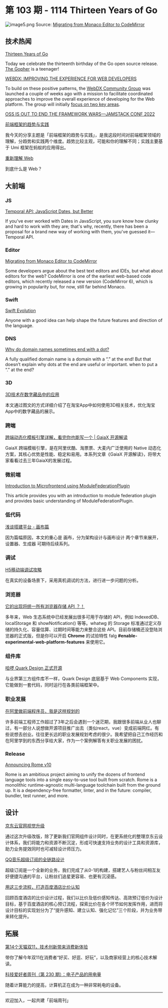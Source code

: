 # 第 103 期 - 1114 Thirteen Years of Go
![image5.png](https://cdn.nlark.com/yuque/0/2022/png/85771/1668347632591-87eb1b36-4397-47ac-a77f-a5ccc6f86db4.png#averageHue=%23f9f3ee&clientId=ue522285e-af23-4&crop=0&crop=0&crop=1&crop=1&from=ui&height=358&id=uef8b69e0&margin=%5Bobject%20Object%5D&name=image5.png&originHeight=1064&originWidth=1554&originalType=binary&ratio=1&rotation=0&showTitle=false&size=157603&status=done&style=none&taskId=u7e68614b-c056-4e41-b2ad-0c5b35b91c3&title=&width=523)
Source: [Migrating from Monaco Editor to CodeMirror](https://about.sourcegraph.com/blog/migrating-monaco-codemirror)
## 技术热闻
[Thirteen Years of Go](https://go.dev/blog/13years)

Today we celebrate the thirteenth birthday of the Go open source release. [The Gopher](https://go.dev/doc/gopher) is a teenager!

[WEBDX: IMPROVING THE EXPERIENCE FOR WEB DEVELOPERS](https://www.w3.org/blog/2022/11/webdx-improving-the-experience-for-web-developers/)

To build on these positive patterns, the [WebDX Community Group](https://www.w3.org/community/webdx/) was launched a couple of weeks ago with a mission to facilitate coordinated approaches to improve the overall experience of developing for the Web platform. The group will initially [focus on two key areas](https://github.com/web-platform-dx/admin/blob/main/charter.md).

[OSS IS OUT TO END THE FRAMEWORK WARS—JAMSTACK CONF 2022](https://www.zachleat.com/web/jamstackconf-oss-panel/)


[前端框架的趋势与实践](https://mp.weixin.qq.com/s/iZ3JR0OVnlUi0asyJ6OFtA)

我今天的分享主题是「前端框架的趋势与实践」，是我这段时间对前端框架领域的理解，分趋势和实践两个维度。趋势比较主观，可能和你的理解不同；实践主要基于 Umi 框架在蚂蚁的应用得出。

[重新理解 Web](https://zhuanlan.zhihu.com/p/581977751)

到底什么是 Web？

## 大前端
### JS
[Temporal API: JavaScript Dates, but Better](https://vladmihet.hashnode.dev/temporal-api-javascript-dates-but-better)

If you've ever worked with Dates in JavaScript, you sure know how clunky and hard to work with they are; that's why, recently, there has been a proposal for a brand new way of working with them, you've guessed it— Temporal API.

### Editor
[Migrating from Monaco Editor to CodeMirror](https://about.sourcegraph.com/blog/migrating-monaco-codemirror)

Some developers argue about the best text editors and IDEs, but what about editors for the web? CodeMirror is one of the earliest web-based code editors, which recently released a new version (CodeMirror 6), which is growing in popularity but, for now, still far behind Monaco.

### Swift
[Swift Evolution](https://www.swift.org/swift-evolution/)

Anyone with a good idea can help shape the future features and direction of the language.

### DNS
[Why do domain names sometimes end with a dot?](https://jvns.ca/blog/2022/09/12/why-do-domain-names-end-with-a-dot-/)

A fully qualified domain name is a domain with a “.” at the end! But that doesn’t explain why dots at the end are useful or important. when to put a “.” at the end?

### 3D
[3D技术在数字藏品中的应用](https://mp.weixin.qq.com/s/Rv_DBasjNJEmYZzN6u4PLg)

本文通过图文的方式详细介绍了在淘宝App中如何使用3D相关技术，优化淘宝App中的数字藏品的展示。

### 跨端
[跨端动态化模板引擎详解，看完你也能写一个 | GaiaX 开源解读](https://mp.weixin.qq.com/s/3UOit0cqf9hf6-55_16qCw)

GaiaX 跨端模板引擎，是在阿里优酷、淘票票、大麦内广泛使用的 Native 动态化方案，其核心优势是性能、稳定和易用。本系列文章《GaiaX 开源解读》，将带大家看看过去三年GaiaX的发展过程。

### 微前端
[Introduction to Microfrontend using ModuleFederationPlugin](https://www.codeproject.com/Articles/5346650/Introduction-to-Microfrontend-using-ModuleFederati)

This article provides you with an introduction to module federation plugin and provides basic understanding of ModuleFederationPlugin.

### 低代码
[浅谈搭建平台 - 画布篇](https://mp.weixin.qq.com/s/vdE-EA_Kk5J64fj2jHxZIw)

因为篇幅原因，本文的重心是 画布，分为架构设计与画布设计 两个章节来展开，设置器、生成器 可期待后续系列。

### 调试
[H5移动端调试攻略](https://mp.weixin.qq.com/s/OMp-Hj9lLdP8JChI7GRxow)

在真实的设备场景下，采用真机调试的方法，进行进一步问题的分析。

### 浏览器
[它的出现将统一所有浏览器存储 API ？！](https://mp.weixin.qq.com/s/0isuwNAjF6Mt1vpuOsg98w)

多年来，Web 生态系统中已经发展出很多可用于存储的 API，例如 IndexedDB、localStorage 和 showNotification() 等等。whatwg 的 Storage 标准通过定义存储的持久化、容量估算、过期时间等能力来整合这些 API。目前存储桶还没登陆浏览器的正式版，但是你可以开启 **Chrome** 的试验特性 falg **#enable-experimental-web-platform-features** 来使用它。

### 组件库
[哈啰 Quark Design 正式开源](https://juejin.cn/post/7160483409691672606)

与业界第三方组件库不一样，Quark Design 底层基于 Web Components 实现，它能做到一套代码，同时运行在各类前端框架中。

### 职业发展
[在阿里做前端程序员，我是这样规划的](https://mp.weixin.qq.com/s/1d1GM7_rVXoKcPtAC8G_JQ)

许多前端工程师工作超过了3年之后会遇到一个迷茫期，我跟很多前端从业人也聊过，有一部分人说想做开源项目推广出去（类似react，vue）变成前端网红。有些说想去创业。往往更长远的职业发展规划考虑的很少。我希望把自己工作经历和在阿里学到的东西分享给大家，作为一个案例解答有关职业发展的困扰。

### Release
[Announcing Rome v10](https://rome.tools/blog/2022/11/08/rome-10/)

Rome is an ambitious project aiming to unify the dozens of frontend language tools into a single easy-to-use tool built from scratch. Rome is a monolithic runtime-agnostic multi-language toolchain built from the ground up. It is a dependency-free formatter, linter, and in the future: compiler, bundler, test runner, and more.

## 设计
[京东云官网视觉升级](https://mp.weixin.qq.com/s/-fW1o9DBVp3Qo392NRU1vQ)

通过这次升级改版，除了更新我们官网组件设计同时，在更系统化的整理京东云设计体系，我们将能力和资源不断沉淀，形成可快速支持业务的设计工具和资源库，助力业务提效同时也可减轻设计师压力。

[QQ音乐超级订阅的全链路设计](https://mp.weixin.qq.com/s/5Qw93Z0F-luhoXehNj4b5g)

超级订阅是一个全新的业务，我们完成了从0-1的构建，搭建艺人与粉丝间相互友好便捷沟通的平台，让粉丝们追星更容易、也更有沉浸感。

[用这三步流程，打造百度酒店比价认知](https://mp.weixin.qq.com/s/kNUi-KqRsZj9lrSaAu8Lxg)

回顾百度酒店的比价设计过程，我们以比价及低价感知传达、高效预订低价为设计目标，基于百度酒店的核心预订流程，探索比价在各个环节如何发挥作用，进而将设计目标的实现划分为了“提升感知、建立认知、强化记忆”三个阶段，并为业务带来转化提升。

## 拓展
[第14个天猫双11，技术创新带来消费新体验](https://mp.weixin.qq.com/s/DbM3W4wbesZmvxOEv0YEYw)

带你了解今年双11在消费者“好买、好逛、好玩”，以及商家经营上的核心技术解读。

[科技爱好者周刊（第 230 期）：电子产品的用电量](https://www.ruanyifeng.com/blog/2022/11/weekly-issue-230.html)

随着计算能力的提高，计算机正在成为一种非常耗电的设备。

---

欢迎加入，一起共建「前端周刊」
